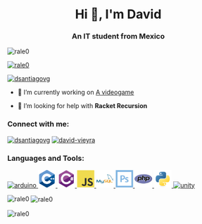 <h1 align="center">Hi 👋, I'm David</h1>
<h3 align="center">An IT student from Mexico</h3>

<p align="left"> <img src="https://komarev.com/ghpvc/?username=rale0&label=Profile%20views&color=0e75b6&style=flat" alt="rale0" /> </p>

<p align="left"> <a href="https://github.com/ryo-ma/github-profile-trophy"><img src="https://github-profile-trophy.vercel.app/?username=rale0" alt="rale0" /></a> </p>

<p align="left"> <a href="https://twitter.com/dsantiagovg" target="blank"><img src="https://img.shields.io/twitter/follow/dsantiagovg?logo=twitter&style=for-the-badge" alt="dsantiagovg" /></a> </p>

- 🔭 I’m currently working on [A videogame](https://github.com/MiguelCabreraVictoria/DAMIJODA_GAME)

- 🤝 I’m looking for help with **Racket Recursion**

<h3 align="left">Connect with me:</h3>
<p align="left">
<a href="https://twitter.com/dsantiagovg" target="blank"><img align="center" src="https://raw.githubusercontent.com/rahuldkjain/github-profile-readme-generator/master/src/images/icons/Social/twitter.svg" alt="dsantiagovg" height="30" width="40" /></a>
<a href="https://linkedin.com/in/david-vieyra" target="blank"><img align="center" src="https://raw.githubusercontent.com/rahuldkjain/github-profile-readme-generator/master/src/images/icons/Social/linked-in-alt.svg" alt="david-vieyra" height="30" width="40" /></a>
</p>

<h3 align="left">Languages and Tools:</h3>
<p align="left"> <a href="https://www.arduino.cc/" target="_blank" rel="noreferrer"> <img src="https://cdn.worldvectorlogo.com/logos/arduino-1.svg" alt="arduino" width="40" height="40"/> </a> <a href="https://www.w3schools.com/cpp/" target="_blank" rel="noreferrer"> <img src="https://raw.githubusercontent.com/devicons/devicon/master/icons/cplusplus/cplusplus-original.svg" alt="cplusplus" width="40" height="40"/> </a> <a href="https://www.w3schools.com/cs/" target="_blank" rel="noreferrer"> <img src="https://raw.githubusercontent.com/devicons/devicon/master/icons/csharp/csharp-original.svg" alt="csharp" width="40" height="40"/> </a> <a href="https://developer.mozilla.org/en-US/docs/Web/JavaScript" target="_blank" rel="noreferrer"> <img src="https://raw.githubusercontent.com/devicons/devicon/master/icons/javascript/javascript-original.svg" alt="javascript" width="40" height="40"/> </a> <a href="https://www.mysql.com/" target="_blank" rel="noreferrer"> <img src="https://raw.githubusercontent.com/devicons/devicon/master/icons/mysql/mysql-original-wordmark.svg" alt="mysql" width="40" height="40"/> </a> <a href="https://www.photoshop.com/en" target="_blank" rel="noreferrer"> <img src="https://raw.githubusercontent.com/devicons/devicon/master/icons/photoshop/photoshop-line.svg" alt="photoshop" width="40" height="40"/> </a> <a href="https://www.php.net" target="_blank" rel="noreferrer"> <img src="https://raw.githubusercontent.com/devicons/devicon/master/icons/php/php-original.svg" alt="php" width="40" height="40"/> </a> <a href="https://www.python.org" target="_blank" rel="noreferrer"> <img src="https://raw.githubusercontent.com/devicons/devicon/master/icons/python/python-original.svg" alt="python" width="40" height="40"/> </a> <a href="https://unity.com/" target="_blank" rel="noreferrer"> <img src="https://www.vectorlogo.zone/logos/unity3d/unity3d-icon.svg" alt="unity" width="40" height="40"/> </a> </p>

<p><img align="left" src="https://github-readme-stats.vercel.app/api/top-langs?username=rale0&show_icons=true&locale=en&layout=compact" alt="rale0" /></p>

<p>&nbsp;<img align="center" src="https://github-readme-stats.vercel.app/api?username=rale0&show_icons=true&locale=en" alt="rale0" /></p>

<p><img align="center" src="https://github-readme-streak-stats.herokuapp.com/?user=rale0&" alt="rale0" /></p>
